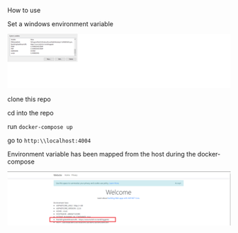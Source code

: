How to use

Set a windows environment variable

![](env.png)

clone this repo

cd into the repo

run `docker-compose up`

go to `http:\\localhost:4004`

Environment variable has been mapped from the host during the docker-compose

![](result.png)